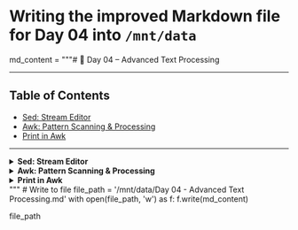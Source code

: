 # Writing the improved Markdown file for Day 04 into `/mnt/data`
md_content = """# 🐧 Day 04 – Advanced Text Processing

---

## Table of Contents
- [Sed: Stream Editor](#sed-stream-editor)  
- [Awk: Pattern Scanning & Processing](#awk-pattern-scanning--processing)  
- [Print in Awk](#print-in-awk)  

---

<details>
<summary><strong>Sed: Stream Editor</strong></summary>

Sed is a non-interactive text editor: it reads input line by line (a “stream”), applies scripts or commands, and writes the results. It’s especially powerful for simple substitutions, deletions, insertions, and transformations without opening a full editor.

| Command     | Description                              | Syntax                             | Example                                  |
| ----------- | ---------------------------------------- | ---------------------------------- | ---------------------------------------- |
| `sed`       | Invoke sed with script/actions           | `sed [options] '<script>' <file>`  | `sed 's/foo/bar/' file.txt`              |
| `-n`        | Suppress automatic printing              | `sed -n '<script>' <file>`         | `sed -n 'p' file.txt`                    |
| `p`         | Print pattern space                      | used inside script: `/pat/ p`       | `sed -n '/error/ p' logfile.log`         |
| `s`         | Substitute text matching a regex         | `s/<regex>/<replacement>/[flags]`  | `sed 's/^[ \\t]*//g' file.txt`           |
| `-i`        | Edit file in place                       | `sed -i '<script>' <file>`         | `sed -i 's/foo/bar/g' file.txt`          |

**Theory & Notes**  
- **Streams & Pattern Space**: Sed reads each line into a “pattern space,” applies commands, then writes it out (unless `-n` is used).  
- **Scripts**: You can group multiple commands in `-e` scripts or load from a file via `-f script.sed`.  
- **Flags**: After `s/old/new/`, flags like `g` (global), `i` (ignore case), and numeric occurrences (`2`) control substitution behavior.  
- **In-Place Edits**: With `-i`, sed modifies the file directly—backup suffix can be provided (`-i.bak`).  

</details>

<details>
<summary><strong>Awk: Pattern Scanning & Processing</strong></summary>

Awk is a full-fledged line-oriented programming language designed for text processing and reporting. It splits each input line into fields, tests patterns, and performs actions—making it ideal for column-based data.

| Command   | Description                                                            | Syntax                                                     | Example                                               |
| --------- | ---------------------------------------------------------------------- | ---------------------------------------------------------- | ----------------------------------------------------- |
| `awk`     | Invoke awk with program                                                | `awk [options] 'pattern { action }' <file>`                | `awk '/ERROR/ { print $0 }' logfile.log`              |
| `-F`      | Specify input field separator                                          | `awk -F'<sep>' '{ action }' <file>`                        | `awk -F',' '{ print $1 }' data.csv`                   |
| `BEGIN`   | Actions before processing any lines                                     | `awk 'BEGIN { ... } … END { ... }' <file>`                 | `awk 'BEGIN { print "Start" } {print $2} END {print "End"}' file.txt` |
| `END`     | Actions after processing all lines                                      | see above                                                  | see above                                             |
| `NR`      | Built-in: current record (line) number                                  | `awk '{ print NR, $0 }' file.txt`                          | prefixes each line with its number                    |
| `FS`      | Input field separator variable                                          | `awk 'BEGIN { FS=":" } { print $1 }' /etc/passwd`          | parse colon-delimited entries                         |
| `OFS`     | Output field separator variable                                         | `awk 'BEGIN { OFS=" | " } { print $1, $2 }' data.txt`      | custom output delimiter                               |

**Theory & Notes**  
- **Fields & Records**: By default, Awk splits on whitespace; each line is a “record” (`$0`), and fields are `$1`, `$2`, …  
- **Patterns**: You can match on regex (`/regex/`) or numeric tests (`NR > 5`).  
- **Actions**: Enclosed in `{ }`, these can include `print`, variable assignments, arithmetic, and built-in functions like `length()`.  
- **Scripting**: Complex Awk programs can be placed in a file (e.g. `awk -f script.awk data.txt`).  

</details>

<details>
<summary><strong>Print in Awk</strong></summary>

In Awk, `print` is the simplest way to output data: either whole records, individual fields, or computed expressions.

| Usage                    | Description                                                              | Example                                            |
| ------------------------ | ------------------------------------------------------------------------ | -------------------------------------------------- |
| `print`                  | Print the entire record (fields joined by `OFS`)                         | `awk '{ print $0 }' file.txt`                     |
| `print var1, var2`       | Print multiple variables/fields, separated by `OFS`                      | `awk '{ print $1, $3 }' records.txt`              |
| `print "text"`           | Print a literal string                                                    | `awk 'BEGIN { print "Hello, World!" }'`           |
| `print $1+2`             | Evaluate an expression before printing                                   | `awk '{ print $1 + 10 }' numbers.txt`             |
| `print $0 >> "out.txt"`  | Redirect the output of `print` to a file                                 | `awk '{ print > "results.txt" }' data.txt`        |

**Theory & Notes**  
- **Output Field Separator** (`OFS`): Controls how multiple arguments to `print` are joined (default is a space).  
- **Redirection**: Use `>` to overwrite or `>>` to append to files.  
- **Built-ins**: Combine `print` with functions like `substr()`, `toupper()`, or user-defined variables for powerful reporting.  

</details>
"""
# Write to file
file_path = '/mnt/data/Day 04 - Advanced Text Processing.md'
with open(file_path, 'w') as f:
    f.write(md_content)

file_path
